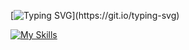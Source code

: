[![Typing SVG](https://readme-typing-svg.demolab.com?font=Fira+Code&pause=1000&random=false&width=435&lines=NT+DEVELOPER+ALWAYS+BE+%5BLEARNING%5D+!)](https://git.io/typing-svg)

[![My Skills](https://skillicons.dev/icons?i=aws,gcp,azure,react,vue,flutter&perline=3)](https://skillicons.dev)

